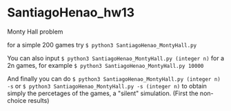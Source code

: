 # SantiagoHenao_hw13
Monty Hall problem

for a simple 200 games try `$ python3 SantiagoHenao_MontyHall.py`

You can also input `$ python3 SantiagoHenao_MontyHall.py (integer n)` for a 2n games, for example `$ python3 SantiagoHenao_MontyHall.py 10000`

And finally you can do `$ python3 SantiagoHenao_MontyHall.py (integer n) -s` or `$ python3 SantiagoHenao_MontyHall.py -s (integer n)` to obtain simply the percetages of the games, a "silent" simulation. (First the non-choice results)
